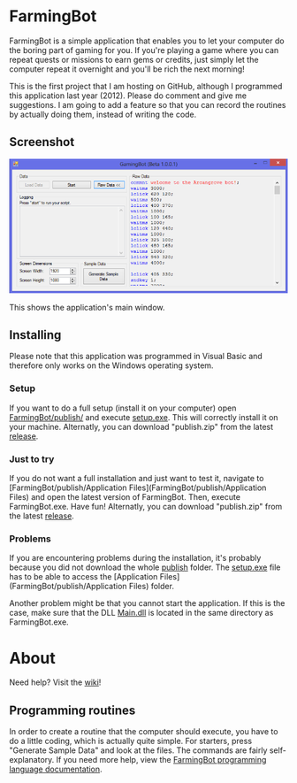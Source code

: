 # FarmingBot
FarmingBot is a simple application that enables you to let your computer do the boring part of gaming for you. 
If you're playing a game where you can repeat quests or missions to earn gems or credits, just simply let the computer repeat it overnight and you'll be rich the next morning!

This is the first project that I am hosting on GitHub, although I programmed this application last year (2012). Please do comment and give me suggestions. 
I am going to add a feature so that you can record the routines by actually doing them, instead of writing the code. 


## Screenshot
![Application screenshot](Info/Screenshot.png)

This shows the application's main window. 


## Installing
Please note that this application was programmed in Visual Basic and therefore only works on the Windows operating system. 


### Setup
If you want to do a full setup (install it on your computer) open [FarmingBot/publish/](FarmingBot/publish/) and execute [setup.exe](FarmingBot/publish/setup.exe). This will correctly install it on your machine. Alternatly, you can download "publish.zip" from the latest [release](../../releases). 


### Just to try
If you do not want a full installation and just want to test it, navigate to [FarmingBot/publish/Application Files](FarmingBot/publish/Application Files) and open the latest version of FarmingBot. Then, execute FarmingBot.exe. Have fun! Alternatly, you can download "publish.zip" from the latest [release](../../releases). 


### Problems
If you are encountering problems during the installation, it's probably because you did not download the whole [publish](FarmingBot/publish/) folder. The [setup.exe](FarmingBot/publish/setup.exe) file has to be able to access the [Application Files](FarmingBot/publish/Application Files) folder. 

Another problem might be that you cannot start the application. If this is the case, make sure that the DLL [Main.dll](FarmingBot/Main.dll) is located in the same directory as FarmingBot.exe. 


# About
Need help? Visit the [wiki](../../wiki/)! 

## Programming routines
In order to create a routine that the computer should execute, you have to do a little coding, which is actually quite simple. For starters, press "Generate Sample Data" and look at the files. The commands are fairly self-explanatory. 
If you need more help, view the [FarmingBot programming language documentation](../../wiki/FarmingBot-Programming-Language). 

